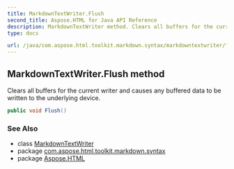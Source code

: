 ```yaml
---
title: MarkdownTextWriter.Flush
second_title: Aspose.HTML for Java API Reference
description: MarkdownTextWriter method. Clears all buffers for the current writer and causes any buffered data to be written to the underlying device
type: docs

url: /java/com.aspose.html.toolkit.markdown.syntax/markdowntextwriter/flush/
---
```

## MarkdownTextWriter.Flush method

Clears all buffers for the current writer and causes any buffered data to be written to the underlying device.

```java
public void Flush()
```

### See Also

* class [MarkdownTextWriter](../)
* package [com.aspose.html.toolkit.markdown.syntax](../../../com.aspose.html.toolkit.markdown.syntax/)
* package [Aspose.HTML](../../../)
